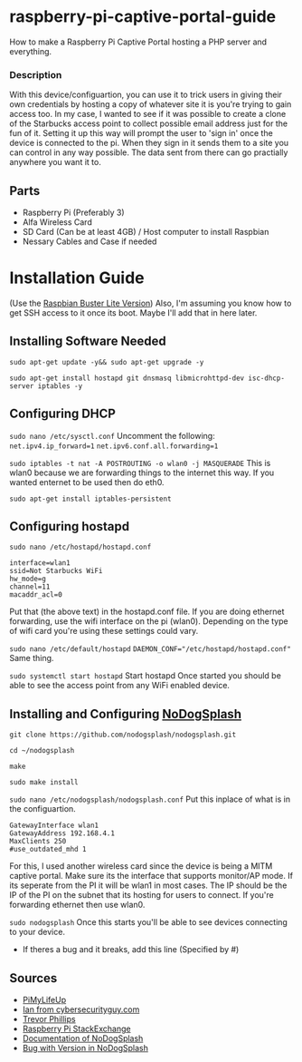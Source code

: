 # raspberry-pi-captive-portal-guide
How to make a Raspberry Pi Captive Portal hosting a PHP server and everything.

### Description
With this device/configuartion, you can use it to trick users in giving their own credentials by hosting a copy of whatever site it is you're trying to gain access too. In my case, I wanted to see if it was possible to create a clone of the Starbucks access point to collect possible email address just for the fun of it. Setting it up this way will prompt the user to 'sign in' once the device is connected to the pi. When they sign in it sends them to a site you can control in any way possible. The data sent from there can go practially anywhere you want it to.

## Parts
* Raspberry Pi (Preferably 3)
* Alfa Wireless Card
* SD Card (Can be at least 4GB) / Host computer to install Raspbian
* Nessary Cables and Case if needed

# Installation Guide
(Use the [Raspbian Buster Lite Version](https://www.raspberrypi.org/downloads/raspbian/))
Also, I'm assuming you know how to get SSH access to it once its boot. Maybe I'll add that in here later.

## Installing Software Needed

``sudo apt-get update -y&& sudo apt-get upgrade -y``

``sudo apt-get install hostapd git dnsmasq libmicrohttpd-dev isc‐dhcp‐server iptables -y``

## Configuring DHCP
``sudo nano /etc/sysctl.conf``
Uncomment the following:
``net.ipv4.ip_forward=1``
``net.ipv6.conf.all.forwarding=1``

``sudo iptables ‐t nat ‐A POSTROUTING ‐o wlan0 ‐j MASQUERADE``
This is wlan0 because we are forwarding things to the internet this way. If you wanted enternet to be used then do eth0.

``sudo apt‐get install iptables‐persistent``


## Configuring hostapd

``sudo nano /etc/hostapd/hostapd.conf``
```
interface=wlan1
ssid=Not Starbucks WiFi
hw_mode=g
channel=11
macaddr_acl=0
```
Put that (the above text) in the hostapd.conf file. If you are doing ethernet forwarding, use the wifi interface on the pi (wlan0). Depending on the type of wifi card you're using these settings could vary.

``sudo nano /etc/default/hostapd``
``DAEMON_CONF="/etc/hostapd/hostapd.conf"``
Same thing.

``sudo systemctl start hostapd``
Start hostapd
Once started you should be able to see the access point from any WiFi enabled device.

## Installing and Configuring [NoDogSplash](https://github.com/nodogsplash/nodogsplash)

``git clone https://github.com/nodogsplash/nodogsplash.git``

``cd ~/nodogsplash``

``make``

``sudo make install``

``sudo nano /etc/nodogsplash/nodogsplash.conf``
Put this inplace of what is in the configuartion.
```
GatewayInterface wlan1
GatewayAddress 192.168.4.1
MaxClients 250
#use_outdated_mhd 1
```
For this, I used another wireless card since the device is being a MITM captive portal. Make sure its the interface that supports monitor/AP mode. If its seperate from the PI it will be wlan1 in most cases. The IP should be the IP of the PI on the subnet that its hosting for users to connect. If you're forwarding ethernet then use wlan0.

``sudo nodogsplash``
Once this starts you'll be able to see devices connecting to your device. 
* If theres a bug and it breaks, add this line (Specified by #)


## Sources
* [PiMyLifeUp](https://pimylifeup.com/raspberry-pi-captive-portal/)
* [Ian from cybersecurityguy.com](http://cybersecurityguy.com/Building_a_Raspberry_Pi_Captive_Portal_Wi-Fi_Hotspot.pdf)
* [Trevor Phillips](https://trevphil.com/posts/captive-portal)
* [Raspberry Pi StackExchange](https://raspberrypi.stackexchange.com/questions/88438/raspberry-pi-as-access-point-with-captive-portal)
* [Documentation of NoDogSplash](https://nodogsplash.readthedocs.io)
* [Bug with Version in NoDogSplash](https://raspberrypi.stackexchange.com/questions/108803/issue-with-nodogsplash-saying-it-needed-updateed-libmicrohttpd-dev-but-i-seems)

